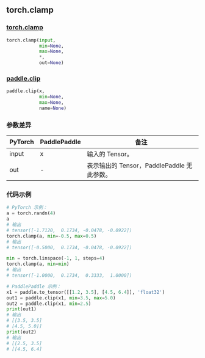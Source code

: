 ## torch.clamp
### [torch.clamp](https://pytorch.org/docs/stable/generated/torch.clamp.html?highlight=clamp#torch.clamp)

```python
torch.clamp(input,
            min=None,
            max=None,
            *,
            out=None)
```

### [paddle.clip](https://www.paddlepaddle.org.cn/documentation/docs/zh/api/paddle/clip_cn.html#clip)

```python
paddle.clip(x,
            min=None,
            max=None,
            name=None)
```

### 参数差异
| PyTorch       | PaddlePaddle | 备注                                                   |
| ------------- | ------------ | ------------------------------------------------------ |
| input         | x            | 输入的 Tensor。                                      |
| out           | -            | 表示输出的 Tensor，PaddlePaddle 无此参数。               |


### 代码示例
``` python
# PyTorch 示例：
a = torch.randn(4)
a
# 输出
# tensor([-1.7120,  0.1734, -0.0478, -0.0922])
torch.clamp(a, min=-0.5, max=0.5)
# 输出
# tensor([-0.5000,  0.1734, -0.0478, -0.0922])

min = torch.linspace(-1, 1, steps=4)
torch.clamp(a, min=min)
# 输出
# tensor([-1.0000,  0.1734,  0.3333,  1.0000])
```

``` python
# PaddlePaddle 示例：
x1 = paddle.to_tensor([[1.2, 3.5], [4.5, 6.4]], 'float32')
out1 = paddle.clip(x1, min=3.5, max=5.0)
out2 = paddle.clip(x1, min=2.5)
print(out1)
# 输出
# [[3.5, 3.5]
# [4.5, 5.0]]
print(out2)
# 输出
# [[2.5, 3.5]
# [[4.5, 6.4]
```
